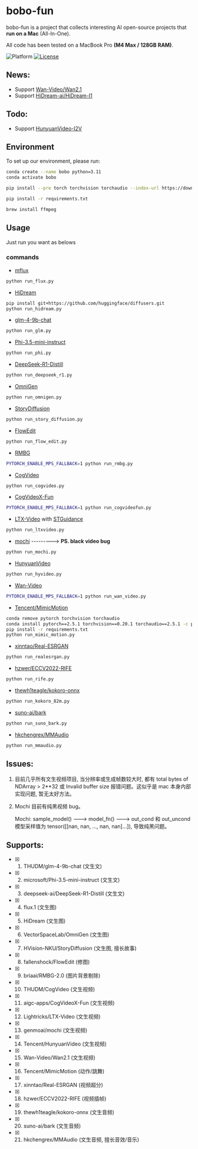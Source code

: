# bobo-fun

bobo-fun is a project that collects interesting AI open-source projects that **run on a Mac** (All-In-One).

All code has been tested on a MacBook Pro **(M4 Max / 128GB RAM)**.

![Platform](https://img.shields.io/badge/platform-macOS-blue?style=flat-square)
[![License](https://img.shields.io/badge/License-Apache%202.0-blue.svg)](https://opensource.org/license/apache-2-0)

## News:
- Support [Wan-Video/Wan2.1](https://github.com/Wan-Video/Wan2.1)
- Support [HiDream-ai/HiDream-I1](https://github.com/HiDream-ai/HiDream-I1)

## Todo:
- Support [HunyuanVideo-I2V](https://github.com/Tencent/HunyuanVideo-I2V)

## Environment
To set up our environment, please run:
```sh
conda create --name bobo python=3.11
conda activate bobo
```
```sh
pip install --pre torch torchvision torchaudio --index-url https://download.pytorch.org/whl/nightly/cpu
```
```sh
pip install -r requirements.txt
```
```sh
brew install ffmpeg
```

## Usage
Just run you want as belows

### commands

- [mflux](https://github.com/filipstrand/mflux)
```sh
python run_flux.py
```
- [HiDream](https://github.com/HiDream-ai/HiDream-I1)
```sh
pip install git+https://github.com/huggingface/diffusers.git
python run_hidream.py
```
- [glm-4-9b-chat](https://huggingface.co/THUDM/glm-4-9b-chat)
```sh
python run_glm.py
```
- [Phi-3.5-mini-instruct](https://huggingface.co/microsoft/Phi-3.5-mini-instruct)
```sh
python run_phi.py
```
- [DeepSeek-R1-Distill](https://huggingface.co/deepseek-ai)
```sh
python run_deepseek_r1.py
```
- [OmniGen](https://github.com/VectorSpaceLab/OmniGen)
```sh
python run_omnigen.py
```
- [StoryDiffusion](https://github.com/HVision-NKU/StoryDiffusion)
```sh
python run_story_diffusion.py
```
- [FlowEdit](https://github.com/fallenshock/FlowEdit)
```sh
python run_flow_edit.py
```
- [RMBG](https://huggingface.co/briaai/RMBG-2.0)
```sh
PYTORCH_ENABLE_MPS_FALLBACK=1 python run_rmbg.py
```
- [CogVideo](https://github.com/THUDM/CogVideo)
```sh
python run_cogvideo.py
```
- [CogVideoX-Fun](https://github.com/aigc-apps/CogVideoX-Fun)
```sh
PYTORCH_ENABLE_MPS_FALLBACK=1 python run_cogvideofun.py
```
- [LTX-Video](https://github.com/Lightricks/LTX-Video) with [STGuidance](https://github.com/junhahyung/STGuidance)
```sh
python run_ltxvideo.py
```
- [mochi](https://github.com/genmoai/mochi) ---------> **PS. black video bug**
```sh
python run_mochi.py
```
- [HunyuanVideo](https://github.com/Tencent/HunyuanVideo)
```sh
python run_hyvideo.py
```
- [Wan-Video](https://github.com/Wan-Video/Wan2.1)
```sh
PYTORCH_ENABLE_MPS_FALLBACK=1 python run_wan_video.py
```
- [Tencent/MimicMotion](https://github.com/Tencent/MimicMotion)
```sh
conda remove pytorch torchvision torchaudio
conda install pytorch==2.5.1 torchvision==0.20.1 torchaudio==2.5.1 -c pytorch
pip install -r requirements.txt
python run_mimic_motion.py
```
- [xinntao/Real-ESRGAN](https://github.com/xinntao/Real-ESRGAN)
```sh
python run_realesrgan.py
```
- [hzwer/ECCV2022-RIFE](https://github.com/hzwer/ECCV2022-RIFE)
```sh
python run_rife.py
```
- [thewh1teagle/kokoro-onnx](https://github.com/thewh1teagle/kokoro-onnx)
```sh
python run_kokoro_82m.py
```
- [suno-ai/bark](https://github.com/suno-ai/bark)
```sh
python run_suno_bark.py
```
- [hkchengrex/MMAudio](https://github.com/hkchengrex/MMAudio)
```sh
python run_mmaudio.py
```

## Issues:
1. 目前几乎所有文生视频项目, 当分辨率或生成帧数较大时, 都有 total bytes of NDArray > 2**32 或 Invalid buffer size 报错问题。这似乎是 mac 本身内部实现问题, 暂无太好方法。

2. Mochi 目前有纯黑视频 bug。

   Mochi: sample_model() ---> model_fn() ---> out_cond 和 out_uncond 模型采样值为 tensor([[nan, nan, ..., nan, nan]...]), 导致纯黑问题。

## Supports:
- [x] 1. THUDM/glm-4-9b-chat               (文生文)
- [x] 2. microsoft/Phi-3.5-mini-instruct   (文生文)
- [x] 3. deepseek-ai/DeepSeek-R1-Distill   (文生文)

- [x] 4. flux.1                            (文生图)
- [x] 5. HiDream                           (文生图)
- [x] 6. VectorSpaceLab/OmniGen            (文生图)
- [X] 7. HVision-NKU/StoryDiffusion        (文生图, 擅长故事)
- [X] 8. fallenshock/FlowEdit              (修图)
- [X] 9. briaai/RMBG-2.0                   (图片背景剔除)

- [x] 10. THUDM/CogVideo                   (文生视频)
- [x] 11. aigc-apps/CogVideoX-Fun          (文生视频)
- [X] 12. Lightricks/LTX-Video             (文生视频)
- [X] 13. genmoai/mochi                    (文生视频)
- [X] 14. Tencent/HunyuanVideo             (文生视频)
- [X] 15. Wan-Video/Wan2.1                 (文生视频)

- [X] 16. Tencent/MimicMotion              (动作/跳舞)

- [X] 17. xinntao/Real-ESRGAN              (视频超分)
- [X] 18. hzwer/ECCV2022-RIFE              (视频插帧)

- [X] 19. thewh1teagle/kokoro-onnx         (文生音频)
- [X] 20. suno-ai/bark                     (文生音频)
- [X] 21. hkchengrex/MMAudio               (文生音频, 擅长音效/音乐)
